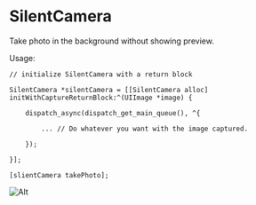 SilentCamera
============

Take photo in the background without showing preview.



Usage:

    // initialize SilentCamera with a return block

    SilentCamera *silentCamera = [[SilentCamera alloc] initWithCaptureReturnBlock:^(UIImage *image) {
    
        dispatch_async(dispatch_get_main_queue(), ^{
    
            ... // Do whatever you want with the image captured.
    
        });

    }];
    
    [slientCamera takePhoto];




![Alt][screenshot1_thumb]

[screenshot1_thumb]: https://cloud.githubusercontent.com/assets/3366713/5217069/f991edea-7676-11e4-8360-17ea56a61f42.jpg
